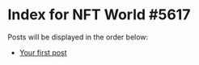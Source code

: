# Index for NFT World #5617
Posts will be displayed in the order below:

- [Your first post](./001-first.md)


